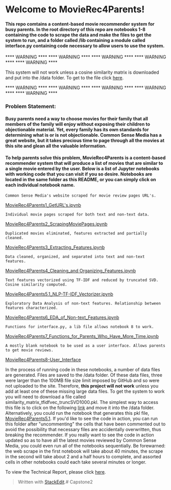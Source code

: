 # Welcome to MovieRec4Parents!

#### This repo comtains a content-based movie recommender system for busy parents. In the root directory of this repo are notebooks 1-8 containing the code to scrape the data and make the files to get the system to run, and a folder called /lib containing a module called interface.py containing code necessary to allow users to use the system.

   **** WARNING ****   **** WARNING ****   **** WARNING ****   **** WARNING ****   **** WARNING ****

This system will not work unless a cosine similarity matrix is downloaded and put into the /data folder.  To get to the file click [here](https://drive.google.com/open?id=1MZv3t0YlG6VIQYRr5c0_e88stkJFFO1z).

   **** WARNING ****   **** WARNING ****   **** WARNING ****   **** WARNING ****   **** WARNING ****

### Problem Statement:
#### Busy parents need a way to choose movies for their family that all members of the family will enjoy without exposing their children to objectionable material. Yet, every family has its own standards for determining what is or is not objectionable. Common Sense Media has a great website, but it takes precious time to page through all the movies at this site and glean all the valuable information.

#### To help parents solve this problem, MovieRec4Parents is a content-based recommender system that will produce a list of movies that are similar to a single movie entered by the user.  Below is a list of Jupyter notebooks with working code that you can visit if you so desire. Notebooks are located in the same folder as this README, or you can simply click on each individual notebook name.

    Common Sense Media's website scraped for movie review pages URL's.
[MovieRec4Parents1_GetURL's.ipynb](https://github.com/Hadeishi/Capstone2/blob/master/1_GetURL's.ipynb)

    Individual movie pages scraped for both text and non-text data.
[MovieRec4Parents2_ScrapingMoviePages.ipynb](https://github.com/Hadeishi/Capstone2/blob/master/2_ScrapingMoviePages.ipynb)

    Duplicated movies eliminated, features extracted and partially cleaned.
[MovieRec4Parents3_Extracting_Features.ipynb](https://github.com/Hadeishi/Capstone2/blob/master/3_Extracting_Features.ipynb)

    Data cleaned, organized, and separated into text and non-text features.
[MovieRec4Parents4_Cleaning_and Organizing_Features.ipynb](https://github.com/Hadeishi/Capstone2/blob/master/4_Cleaning_and_Organizing_Features.ipynb)

    Text features vectorized using TF-IDF and reduced by truncated SVD. Cosine similarity computed.
[MovieRec4Parents5.1_NLP-TF-IDF_Vectorizer.ipynb](https://github.com/Hadeishi/Capstone2/blob/master/5.1_NLP-TF-IDF_Vectorizer.ipynb)

    Exploratory Data Analysis of non-text features. Relationship between features characterized.
[MovieRec4Parents6_EDA_of_Non-text_Features.ipynb](https://github.com/Hadeishi/Capstone2/blob/master/6_EDA_of_Non-text_Features.ipynb)

    Functions for interface.py, a lib file allows notebook 8 to work.
[MovieRec4Parents7_Functions_for_Parents_Who_Have_More_Time.ipynb](https://github.com/Hadeishi/Capstone2/blob/master/7_Functions_for_Parents_Who_Have_More_Time.ipynb)

    A mostly blank notebook to be used as a user interface. Allows parents to get movie reviews.
[MovieRec4Parents8-User_Interface](https://github.com/Hadeishi/Capstone2/blob/master/8-User_Interface.ipynb)


In the process of running code in these notebooks, a number of data files are generated. Files are saved to the /data folder. Of these data files, three were larger than the 100MB file size limit imposed by GitHub and so were not uploaded to the site. Therefore, **this project will not work** unless you add at least one of these missing large data files. To get the system to work you will need to download a file called similarity_matrix_tfidfvec_truncSVD1000.pkl. The simplest way to access this file is to click on the following [link](https://drive.google.com/open?id=1kcyVzlulQJ8ViMBCOa_nRxBTA4IaoNBy) and move it into the /data folder. Alternatively, you could run the notebook that generates this pkl file, [MovieRec4Parents5.1](https://github.com/Hadeishi/Capstone2/blob/master/5.1_NLP-TF-IDF_Vectorizer.ipynb). If you'd like to see the code in action, you can run this folder after "uncommenting" the cells that have been commented out to avoid the possibility that necessary files are accidentally overwritten, thus breaking the recommender. If you really want to see the code in action updated so as to have all the latest movies reviewed by Common Sense Media, you could even run all of the notebooks sequentially. Be forewarned: the web scrape in the first notebook will take about 40 minutes, the scrape in the second will take about 2 and a half hours to complete, and assorted cells in other notebooks could each take several minutes or longer.

To view the Technical Report, please click [here](https://github.com/Hadeishi/Capstone2/blob/master/Technical.md).
> Written with [StackEdit](https://stackedit.io/).# Capstone2
